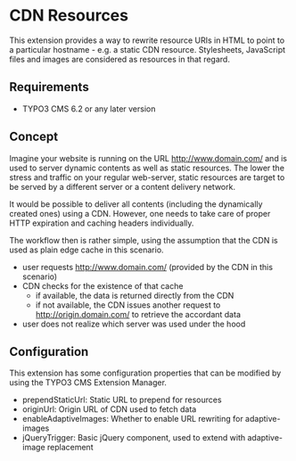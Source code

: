 # CDN Resources

This extension provides a way to rewrite resource URIs in HTML to point to
a particular hostname - e.g. a static CDN resource. Stylesheets, JavaScript
files and images are considered as resources in that regard.

## Requirements

+ TYPO3 CMS 6.2 or any later version

## Concept

Imagine your website is running on the URL http://www.domain.com/ and is used
to server dynamic contents as well as static resources. The lower the stress
and traffic on your regular web-server, static resources are target to be
served by a different server or a content delivery network.

It would be possible to deliver all contents (including the dynamically created
ones) using a CDN. However, one needs to take care of proper HTTP expiration and
caching headers individually.

The workflow then is rather simple, using the assumption that the CDN is used
as plain edge cache in this scenario.

+ user requests http://www.domain.com/ (provided by the CDN in this scenario)
+ CDN checks for the existence of that cache
  + if available, the data is returned directly from the CDN
  + if not available, the CDN issues another request to http://origin.domain.com/
    to retrieve the accordant data
+ user does not realize which server was used under the hood

## Configuration

This extension has some configuration properties that can be modified by
using the TYPO3 CMS Extension Manager.

+ prependStaticUrl: Static URL to prepend for resources
+ originUrl: Origin URL of CDN used to fetch data
+ enableAdaptiveImages: Whether to enable URL rewriting for adaptive-images
+ jQueryTrigger: Basic jQuery component, used to extend with adaptive-image replacement